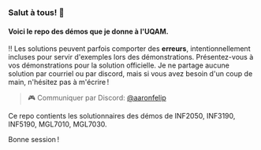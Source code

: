 ### Salut à tous! 👋
#### Voici le repo des démos que je donne à l'UQAM.
‼️ Les solutions peuvent parfois comporter des **erreurs**, intentionnellement incluses pour servir d'exemples lors des démonstrations. Présentez-vous à vos démonstrations pour la solution officielle. 
Je ne partage aucune solution par courriel ou par discord, mais si vous avez besoin d'un coup de main, n'hésitez pas à m'écrire !

>🎮 Communiquer par Discord: [@aaronfelip](https://discord.com)

Ce repo contients les solutionnaires des démos de INF2050, INF3190, INF5190, MGL7010, MGL7030.

Bonne session !
